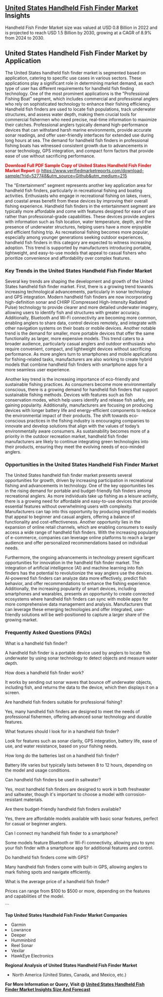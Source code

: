 <h2><a href="https://www.verifiedmarketreports.com/download-sample/?rid=527748&amp;utm_source=Github&amp;utm_medium=215" target="_blank">United States Handheld Fish Finder Market</a> Insights</h2><p>Handheld Fish Finder Market size was valued at USD 0.8 Billion in 2022 and is projected to reach USD 1.5 Billion by 2030, growing at a CAGR of 8.9% from 2024 to 2030.</p><p><h2>United States Handheld Fish Finder Market by Application</h2><p>The United States handheld fish finder market is segmented based on application, catering to specific use cases in various sectors. These applications play a significant role in determining market demand, as each type of user has different requirements for handheld fish finding technology. One of the most prominent applications is the "Professional Fishing Boat" segment, which includes commercial and professional anglers who rely on sophisticated technology to enhance their fishing efficiency. Handheld fish finders are used to locate fish populations, track underwater structures, and assess water depth, making them crucial tools for commercial fishermen who need precise, real-time information to maximize their catches. Professional anglers typically demand high-performance devices that can withstand harsh marine environments, provide accurate sonar readings, and offer user-friendly interfaces for extended use during long hours at sea. The demand for handheld fish finders in professional fishing boats has witnessed consistent growth due to advancements in sonar technology, GPS integration, and compact form factors that provide ease of use without sacrificing performance. <p><span class=""><span style="color: #ff0000;"><strong>Download Full PDF Sample Copy of United States Handheld Fish Finder Market Report</strong> @ </span><a href="https://www.verifiedmarketreports.com/download-sample/?rid=527748&amp;utm_source=Github&amp;utm_medium=215" target="_blank">https://www.verifiedmarketreports.com/download-sample/?rid=527748&amp;utm_source=Github&amp;utm_medium=215</a></span></p>The "Entertainment" segment represents another key application area for handheld fish finders, particularly in recreational fishing and boating activities. Enthusiasts who engage in recreational fishing on lakes, rivers, and coastal areas benefit from these devices by improving their overall fishing experience. Handheld fish finders in the entertainment segment are typically more affordable and come with features designed for ease of use rather than professional-grade capabilities. These devices provide anglers with information such as fish location, water temperature, depth, and the presence of underwater structures, helping users have a more enjoyable and efficient fishing trip. As recreational fishing becomes more popular, especially among younger generations seeking outdoor experiences, handheld fish finders in this category are expected to witness increasing adoption. This trend is supported by manufacturers introducing portable, lightweight, and easy-to-use models that appeal to casual fishers who prioritize convenience and affordability over complex features. <h3>Key Trends in the United States Handheld Fish Finder Market</h3><p>Several key trends are shaping the development and growth of the United States handheld fish finder market. First, there is a growing trend towards increasing technological advancements, particularly in sonar technology and GPS integration. Modern handheld fish finders are now incorporating high-definition sonar and CHIRP (Compressed High-Intensity Radiated Pulse) technology to provide clearer and more detailed underwater imagery, allowing users to identify fish and structures with greater accuracy. Additionally, Bluetooth and Wi-Fi connectivity are becoming more common, enabling anglers to share data, control devices remotely, and integrate with other navigation systems on their boats or mobile devices. Another notable trend is the demand for smaller, more portable devices that offer the same functionality as larger, more expensive models. This trend caters to a broader audience, particularly casual anglers and outdoor enthusiasts who require convenient, compact, and lightweight devices without sacrificing performance. As more anglers turn to smartphones and mobile applications for fishing-related tasks, manufacturers are also working to create hybrid models that combine handheld fish finders with smartphone apps for a more seamless user experience.<p>Another key trend is the increasing importance of eco-friendly and sustainable fishing practices. As consumers become more environmentally conscious, there is a growing demand for handheld fish finders that support sustainable fishing methods. Devices with features such as fish conservation modes, which help users identify and release fish safely, are gaining popularity. Additionally, manufacturers are focusing on producing devices with longer battery life and energy-efficient components to reduce the environmental impact of their products. The shift towards eco-conscious practices in the fishing industry is encouraging companies to innovate and develop solutions that align with the values of today’s environmentally aware consumers. As sustainability becomes more of a priority in the outdoor recreation market, handheld fish finder manufacturers are likely to continue integrating green technologies into their products, ensuring they meet the evolving needs of eco-minded anglers.<h3>Opportunities in the United States Handheld Fish Finder Market</h3><p>The United States handheld fish finder market presents several opportunities for growth, driven by increasing participation in recreational fishing and advancements in technology. One of the key opportunities lies in the rising demand for portable and budget-friendly fish finders among recreational anglers. As more individuals take up fishing as a leisure activity, there is a growing need for affordable and easy-to-use devices that provide essential features without overwhelming users with complexity. Manufacturers can tap into this opportunity by producing simplified models that appeal to beginner and casual anglers, offering a balance of functionality and cost-effectiveness. Another opportunity lies in the expansion of online retail channels, which are enabling consumers to easily access a wide range of handheld fish finders. With the increasing popularity of e-commerce, companies can leverage online platforms to reach a larger audience and offer personalized recommendations based on individual needs.<p>Furthermore, the ongoing advancements in technology present significant opportunities for innovation in the handheld fish finder market. The integration of artificial intelligence (AI) and machine learning into fish finders has the potential to revolutionize the way anglers use the devices. AI-powered fish finders can analyze data more effectively, predict fish behavior, and offer recommendations to enhance the fishing experience. Additionally, the increasing popularity of smart devices, including smartphones and wearables, presents an opportunity to create connected ecosystems where handheld fish finders can sync with mobile apps for more comprehensive data management and analysis. Manufacturers that can leverage these emerging technologies and offer integrated, user-friendly solutions will be well-positioned to capture a larger share of the growing market.<h3>Frequently Asked Questions (FAQs)</h3><p>What is a handheld fish finder?</p><p>A handheld fish finder is a portable device used by anglers to locate fish underwater by using sonar technology to detect objects and measure water depth.</p><p>How does a handheld fish finder work?</p><p>It works by sending out sonar waves that bounce off underwater objects, including fish, and returns the data to the device, which then displays it on a screen.</p><p>Are handheld fish finders suitable for professional fishing?</p><p>Yes, many handheld fish finders are designed to meet the needs of professional fishermen, offering advanced sonar technology and durable features.</p><p>What features should I look for in a handheld fish finder?</p><p>Look for features such as sonar clarity, GPS integration, battery life, ease of use, and water resistance, based on your fishing needs.</p><p>How long do the batteries last on a handheld fish finder?</p><p>Battery life varies but typically lasts between 8 to 12 hours, depending on the model and usage conditions.</p><p>Can handheld fish finders be used in saltwater?</p><p>Yes, most handheld fish finders are designed to work in both freshwater and saltwater, though it's important to choose a model with corrosion-resistant materials.</p><p>Are there budget-friendly handheld fish finders available?</p><p>Yes, there are affordable models available with basic sonar features, perfect for casual or beginner anglers.</p><p>Can I connect my handheld fish finder to a smartphone?</p><p>Some models feature Bluetooth or Wi-Fi connectivity, allowing you to sync your fish finder with a smartphone app for additional features and control.</p><p>Do handheld fish finders come with GPS?</p><p>Many handheld fish finders come with built-in GPS, allowing anglers to mark fishing spots and navigate efficiently.</p><p>What is the average price of a handheld fish finder?</p><p>Prices can range from $100 to $500 or more, depending on the features and capabilities of the model.</p>```</p><p><strong>Top United States Handheld Fish Finder Market Companies</strong></p><div data-test-id=""><p><li>Garmin</li><li> Lowrance</li><li> Deeper</li><li> Humminbird</li><li> Reel Sonar</li><li> Vexilar</li><li> HawkEye Electronics</li></p><div><strong>Regional Analysis of&nbsp;United States Handheld Fish Finder Market</strong></div><ul><li dir="ltr"><p dir="ltr">North America&nbsp;(United States, Canada, and Mexico, etc.)</p></li></ul><p><strong>For More Information or Query, Visit @&nbsp;</strong><strong><a href="https://www.verifiedmarketreports.com/product/handheld-fish-finder-market/?utm_source=Github&amp;utm_medium=215" target="_blank">United States Handheld Fish Finder Market Insights Size And Forecast</a></strong></p></div>
